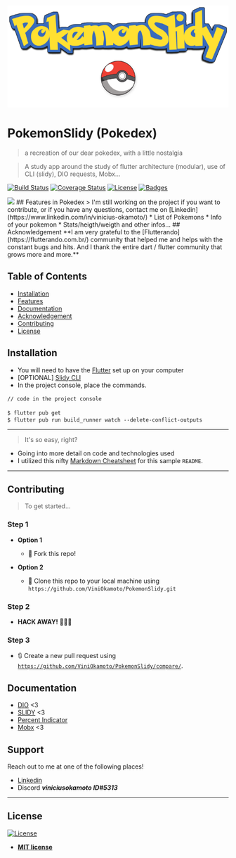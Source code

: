 ![PokemonSlidy](assets/images/PokemonSlidy.png)
# PokemonSlidy (Pokedex)

> a recreation of our dear pokedex, with a little nostalgia

> A study app around the study of flutter architecture (modular), use of CLI (slidy), DIO requests, Mobx...



[![Build Status](http://img.shields.io/travis/badges/badgerbadgerbadger.svg?style=flat-square)](https://travis-ci.org/badges/badgerbadgerbadger) [![Coverage Status](http://img.shields.io/coveralls/badges/badgerbadgerbadger.svg?style=flat-square)](https://coveralls.io/r/badges/badgerbadgerbadger) [![License](http://img.shields.io/:license-mit-blue.svg?style=flat-square)](http://badges.mit-license.org) [![Badges](http://img.shields.io/:badges-4/4-ff6799.svg?style=flat-square)](https://github.com/badges/badgerbadgerbadger)

<img src ="assets/images/PokeApresentacao.gif" height="600em"/>
## Features in Pokedex
> I'm still working on the project if you want to contribute, or if you have any questions, contact me on [Linkedin](https://www.linkedin.com/in/vinicius-okamoto/)
* List of Pokemons
* Info of your pokemon
* Stats/heigth/weigth and other infos...
## Acknowledgement
**I am very grateful to the [Flutterando](https://flutterando.com.br/) community that helped me and helps with the constant bugs and hits. And I thank the entire dart / flutter community that grows more and more.**

## Table of Contents

- [Installation](#installation)
- [Features](#features)
- [Documentation](#Documentation)
- [Acknowledgement](#Acknowledgement)
- [Contributing](#Contributing)
- [License](#license)




## Installation

- You will need to have the [Flutter](https://flutter.dev/docs/get-started/install) set up on your computer 
- [OPTIONAL] [Slidy CLI](https://github.com/Flutterando/slidy)
- In the project console, place the commands.

```shell
// code in the project console
 
$ flutter pub get
$ flutter pub run build_runner watch --delete-conflict-outputs
```

---

> It's so easy, right?



- Going into more detail on code and technologies used
- I utilized this nifty <a href="https://github.com/adam-p/markdown-here/wiki/Markdown-Cheatsheet" target="_blank">Markdown Cheatsheet</a> for this sample `README`.

---

## Contributing

> To get started...

### Step 1

- **Option 1**
    - 🍴 Fork this repo!

- **Option 2**
    - 👯 Clone this repo to your local machine using `https://github.com/ViniOkamoto/PokemonSlidy.git`

### Step 2

- **HACK AWAY!** 🔨🔨🔨

### Step 3

- 🔃 Create a new pull request using <a href="https://github.com/joanaz/ViniOkamoto/compare/" target="_blank">`https://github.com/ViniOkamoto/PokemonSlidy/compare/`</a>.

## Documentation
* [DIO](https://pub.dev/documentation/dio/latest/) <3 
* [SLIDY](https://github.com/Flutterando/slidy) <3
* [Percent Indicator](https://pub.dev/packages/percent_indicator)
* [Mobx](https://mobx.js.org/README.html) <3

## Support

Reach out to me at one of the following places!

- [Linkedin]()
- Discord ***viniciusokamoto ID#5313***

---

## License

[![License](http://img.shields.io/:license-mit-blue.svg?style=flat-square)](http://badges.mit-license.org)

- **[MIT license](http://opensource.org/licenses/mit-license.php)**

